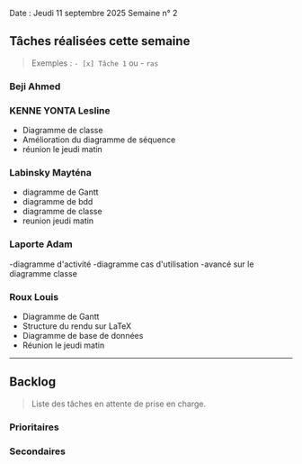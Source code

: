 Date : Jeudi 11 septembre 2025
Semaine n° 2

## Tâches réalisées cette semaine

> Exemples : `- [x] Tâche 1` ou - `ras`

### Beji Ahmed


### KENNE YONTA Lesline
- Diagramme de classe
- Amélioration du diagramme de séquence
- réunion le jeudi matin

### Labinsky Mayténa
- diagramme de Gantt
- diagramme de bdd
- diagramme de classe
- reunion jeudi matin

### Laporte Adam
-diagramme d'activité
-diagramme cas d'utilisation
-avancé sur le diagramme classe

### Roux Louis

- Diagramme de Gantt
- Structure du rendu sur LaTeX
- Diagramme de base de données
- Réunion le jeudi matin

---

## Backlog

> Liste des tâches en attente de prise en charge.

### Prioritaires


### Secondaires
